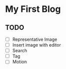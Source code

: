 # My First Blog

## TODO
- [ ] Representative Image
- [ ] Insert image with editor
- [ ] Search
- [ ] Tag
- [ ] Motion
